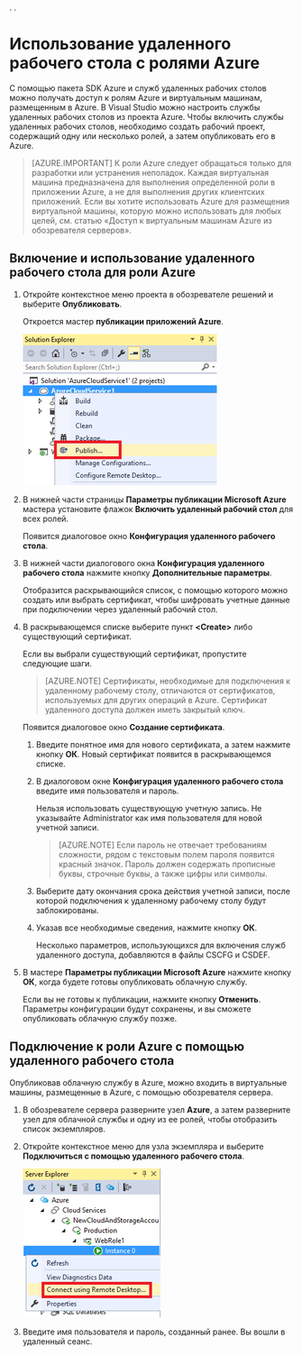 .<properties 
   pageTitle="Использование удаленного рабочего стола с ролями Azure | Microsoft Azure"
   description="Использование удаленного рабочего стола с ролями Azure"
   services="visual-studio-online"
   documentationCenter="na"
   authors="TomArcher"
   manager="douge"
   editor="" />
.<tags 
   ms.service="multiple"
   ms.devlang="multiple"
   ms.topic="article"
   ms.tgt_pltfrm="na"
   ms.workload="na"
   ms.date="08/15/2016"
   ms.author="tarcher" />

# Использование удаленного рабочего стола с ролями Azure

С помощью пакета SDK Azure и служб удаленных рабочих столов можно получать доступ к ролям Azure и виртуальным машинам, размещенным в Azure. В Visual Studio можно настроить службы удаленных рабочих столов из проекта Azure. Чтобы включить службы удаленных рабочих столов, необходимо создать рабочий проект, содержащий одну или несколько ролей, а затем опубликовать его в Azure.

>[AZURE.IMPORTANT] К роли Azure следует обращаться только для разработки или устранения неполадок. Каждая виртуальная машина предназначена для выполнения определенной роли в приложении Azure, а не для выполнения других клиентских приложений. Если вы хотите использовать Azure для размещения виртуальной машины, которую можно использовать для любых целей, см. статью «Доступ к виртуальным машинам Azure из обозревателя серверов».

## Включение и использование удаленного рабочего стола для роли Azure

1. Откройте контекстное меню проекта в обозревателе решений и выберите **Опубликовать**.

    Откроется мастер **публикации приложений Azure**.

    ![Команда «Опубликовать» для проекта облачной службы](./media/vs-azure-tools-remote-desktop-roles/IC799161.png)

1. В нижней части страницы **Параметры публикации Microsoft Azure** мастера установите флажок **Включить удаленный рабочий стол** для всех ролей.

    Появится диалоговое окно **Конфигурация удаленного рабочего стола**.

1. В нижней части диалогового окна **Конфигурация удаленного рабочего стола** нажмите кнопку **Дополнительные параметры**.
 
    Отобразится раскрывающийся список, с помощью которого можно создать или выбрать сертификат, чтобы шифровать учетные данные при подключении через удаленный рабочий стол.

1. В раскрывающемся списке выберите пункт **&lt;Create>** либо существующий сертификат.

    Если вы выбрали существующий сертификат, пропустите следующие шаги.

    >[AZURE.NOTE] Сертификаты, необходимые для подключения к удаленному рабочему столу, отличаются от сертификатов, используемых для других операций в Azure. Сертификат удаленного доступа должен иметь закрытый ключ.

    Появится диалоговое окно **Создание сертификата**.

    1. Введите понятное имя для нового сертификата, а затем нажмите кнопку **ОК**. Новый сертификат появится в раскрывающемся списке.

    1. В диалоговом окне **Конфигурация удаленного рабочего стола** введите имя пользователя и пароль.
    
        Нельзя использовать существующую учетную запись. Не указывайте Administrator как имя пользователя для новой учетной записи.

        >[AZURE.NOTE] Если пароль не отвечает требованиям сложности, рядом с текстовым полем пароля появится красный значок. Пароль должен содержать прописные буквы, строчные буквы, а также цифры или символы.

    1. Выберите дату окончания срока действия учетной записи, после которой подключения к удаленному рабочему столу будут заблокированы.

    1. Указав все необходимые сведения, нажмите кнопку **ОК**.
    
        Несколько параметров, использующихся для включения служб удаленного доступа, добавляются в файлы CSCFG и CSDEF.

1. В мастере **Параметры публикации Microsoft Azure** нажмите кнопку **ОК**, когда будете готовы опубликовать облачную службу.

    Если вы не готовы к публикации, нажмите кнопку **Отменить**. Параметры конфигурации будут сохранены, и вы сможете опубликовать облачную службу позже.

## Подключение к роли Azure с помощью удаленного рабочего стола

Опубликовав облачную службу в Azure, можно входить в виртуальные машины, размещенные в Azure, с помощью обозревателя сервера.

1. В обозревателе сервера разверните узел **Azure**, а затем разверните узел для облачной службы и одну из ее ролей, чтобы отобразить список экземпляров.

1. Откройте контекстное меню для узла экземпляра и выберите **Подключиться с помощью удаленного рабочего стола**.

    ![Подключение через удаленный рабочий стол](./media/vs-azure-tools-remote-desktop-roles/IC799162.png)

1. Введите имя пользователя и пароль, созданный ранее. Вы вошли в удаленный сеанс.

<!---HONumber=AcomDC_0817_2016-->